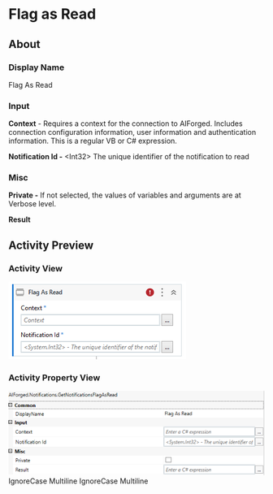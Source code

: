 # Flag as Read

## About

### Display Name

Flag As Read

### Input

**Context** - Requires a context for the connection to AIForged. Includes connection configuration information, user information and authentication information. This is a regular VB or C# expression.

**Notification Id -** \<Int32> The unique identifier of the notification to read

### Misc

**Private -** If not selected, the values of variables and arguments are at Verbose level.

**Result**

## Activity Preview

### Activity View

![](../../../assets/image%20%287%29%20%285%29.png)
### Activity Property View

![](../../../assets/image%20%2891%29%20%281%29%20%281%29.png)
 IgnoreCase Multiline IgnoreCase Multiline


